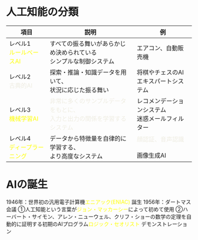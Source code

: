 # 人工知能の分類
| 項目                                                                                                   | 説明                                                                       | 例                                                   |
| ---------------------------------------------------------------------------------------------------- | ------------------------------------------------------------------------ | --------------------------------------------------- |
| レベル1<br><font color="#ffff00">ルールベースAI</font>                                                        | すべての振る舞いがあらかじめ決められている<br>シンプルな制御システム                                     | エアコン、自動販売機                                          |
| レベル2<br><font color="#ffff00"><font color="#eeece1"><font color="#eeece1">古典的AI</font></font></font> | 探索・推論・知識データを用いて、<br>状況に応じた振る舞い                                           | 将棋やチェスのAI<br>エキスパートシステム                             |
| レベル3<br><font color="#ffff00">機械学習AI</font>                                                          | <font color="#eeece1">非常に多くのサンプルデータをもとに、<br>入力と出力の関係を学習するシステム</font><br> | レコメンデーションシステム<br>迷惑メールフィルター                         |
| レベル4<br><font color="#ffff00">ディープラーニング</font>                                                       | データから特徴量を自律的に学習する、<br>より高度なシステム                                          | <font color="#eeece1">顔認証、音声認識<br></font><br>画像生成AI |

# AIの誕生

1946年：世界初の汎用電子計算機<font color="#ffff00">エニアック(ENIAC) </font>誕生
1956年：ダートマス会議
①人工知能という言葉が<font color="#ffff00">ジョン・マッカーシー</font>によって初めて使用
②ハーバート・サイモン、アレン・ニューウェル、クリフ・ショーの数学の定理を自動的に証明する初期のAIプログラム<font color="#ffff00">ロジック・セオリスト</font> デモンストレーション
